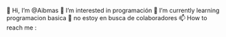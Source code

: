 👋 Hi, I’m @Aibmas
👀 I’m interested in programación
🌱 I’m currently learning programacion basica
💞️ no estoy en busca de colaboradores
📫 How to reach me :

